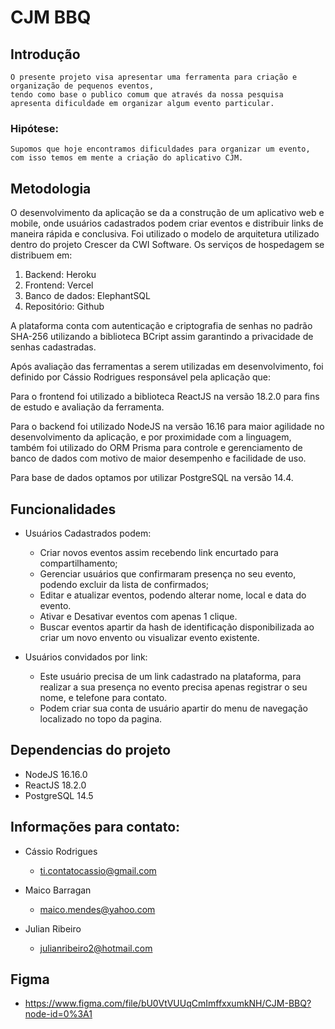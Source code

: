 # CJM BBQ

## Introdução
    O presente projeto visa apresentar uma ferramenta para criação e organização de pequenos eventos, 
    tendo como base o publico comum que através da nossa pesquisa apresenta dificuldade em organizar algum evento particular.

### Hipótese:
    Supomos que hoje encontramos dificuldades para organizar um evento,
    com isso temos em mente a criação do aplicativo CJM.

## Metodologia
O desenvolvimento da aplicação se da a construção de um aplicativo web e mobile, 
onde usuários cadastrados podem criar eventos e distribuir links de maneira rápida e conclusiva.
Foi utilizado o modelo de arquitetura utilizado dentro do projeto Crescer da CWI Software.
Os serviços de hospedagem se distribuem em: 

1. Backend: Heroku
2. Frontend: Vercel
3. Banco de dados: ElephantSQL
4. Repositório: Github

A plataforma conta com autenticação e criptografia de senhas no padrão SHA-256 utilizando a biblioteca BCript 
assim garantindo a privacidade de senhas cadastradas.

Após avaliação das ferramentas a serem utilizadas em desenvolvimento, foi definido por Cássio Rodrigues responsável pela aplicação que:

Para o frontend foi utilizado a biblioteca ReactJS na versão 18.2.0 para fins de estudo e avaliação da ferramenta.

Para o backend foi utilizado NodeJS na versão 16.16 para maior agilidade no desenvolvimento da aplicação,
e por proximidade com a linguagem,
também foi utilizado do ORM Prisma para controle e gerenciamento de banco de dados com motivo de maior desempenho e facilidade de uso.

Para base de dados optamos por utilizar PostgreSQL na versão 14.4.

## Funcionalidades

- Usuários Cadastrados podem:
  - Criar novos eventos assim recebendo link encurtado para compartilhamento;
  - Gerenciar usuários que confirmaram presença no seu evento, podendo excluir da lista de confirmados;
  - Editar e atualizar eventos, podendo alterar nome, local e data do evento.
  - Ativar e Desativar eventos com apenas 1 clique.
  - Buscar eventos apartir da hash de identificação disponibilizada ao criar um novo envento ou visualizar evento existente.

- Usuários convidados por link:
  - Este usuário precisa de um link cadastrado na plataforma, para realizar a sua presença no evento precisa apenas registrar o seu nome,
   e telefone para contato. 
  - Podem criar sua conta de usuário apartir do menu de navegação localizado no topo da pagina.

## Dependencias do projeto

- NodeJS 16.16.0
- ReactJS 18.2.0
- PostgreSQL 14.5

## Informações para contato:
- Cássio Rodrigues
  - ti.contatocassio@gmail.com

- Maico Barragan 
  - maico.mendes@yahoo.com

- Julian Ribeiro
  - julianribeiro2@hotmail.com


## Figma

 - https://www.figma.com/file/bU0VtVUUqCmImffxxumkNH/CJM-BBQ?node-id=0%3A1

